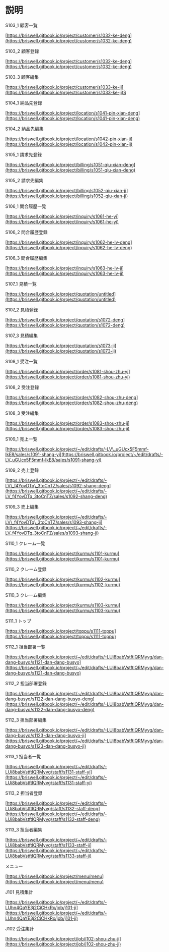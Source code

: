 # 説明

S103\_1 顧客一覧

[https://briswell.gitbook.io/project/customer/s1032-ke-deng](https://briswell.gitbook.io/project/customer/s1032-ke-deng)

S103\_2 顧客登録

[https://briswell.gitbook.io/project/customer/s1032-ke-deng](https://briswell.gitbook.io/project/customer/s1032-ke-deng)

S103\_3 顧客編集

[https://briswell.gitbook.io/project/customer/s1033-ke-ji](https://briswell.gitbook.io/project/customer/s1033-ke-ji)S

S104\_1 納品先登録

[https://briswell.gitbook.io/project/location/s1041-pin-xian-deng](https://briswell.gitbook.io/project/location/s1041-pin-xian-deng)

S104\_2 納品先編集

[https://briswell.gitbook.io/project/location/s1042-pin-xian-ji](https://briswell.gitbook.io/project/location/s1042-pin-xian-ji)

S105\_1 請求先登録

[https://briswell.gitbook.io/project/billing/s1051-qiu-xian-deng](https://briswell.gitbook.io/project/billing/s1051-qiu-xian-deng)

S105\_2 請求先編集

[https://briswell.gitbook.io/project/billing/s1052-qiu-xian-ji](https://briswell.gitbook.io/project/billing/s1052-qiu-xian-ji)

S106\_1 問合履歴一覧

[https://briswell.gitbook.io/project/inquiry/s1061-he-yi](https://briswell.gitbook.io/project/inquiry/s1061-he-yi)

S106\_2 問合履歴登録

[https://briswell.gitbook.io/project/inquiry/s1062-he-lv-deng](https://briswell.gitbook.io/project/inquiry/s1062-he-lv-deng)

S106\_3 問合履歴編集

[https://briswell.gitbook.io/project/inquiry/s1063-he-lv-ji](https://briswell.gitbook.io/project/inquiry/s1063-he-lv-ji)

S107\_1 見積一覧

[https://briswell.gitbook.io/project/quotation/untitled](https://briswell.gitbook.io/project/quotation/untitled)

S107\_2 見積登録

[https://briswell.gitbook.io/project/quotation/s1072-deng](https://briswell.gitbook.io/project/quotation/s1072-deng)

S107\_3 見積編集

[https://briswell.gitbook.io/project/quotation/s1073-ji](https://briswell.gitbook.io/project/quotation/s1073-ji)

S108\_1 受注一覧

[https://briswell.gitbook.io/project/order/s1081-shou-zhu-yi](https://briswell.gitbook.io/project/order/s1081-shou-zhu-yi)

S108\_2 受注登録

[https://briswell.gitbook.io/project/order/s1082-shou-zhu-deng](https://briswell.gitbook.io/project/order/s1082-shou-zhu-deng)

S108\_3 受注編集

[https://briswell.gitbook.io/project/order/s1083-shou-zhu-ji](https://briswell.gitbook.io/project/order/s1083-shou-zhu-ji)

S109\_1 売上一覧

[https://briswell.gitbook.io/project/~/edit/drafts/-LV\_uGUcx5F5mmf-IkE8/sales/s1091-shang-yi](https://briswell.gitbook.io/project/~/edit/drafts/-LV_uGUcx5F5mmf-IkE8/sales/s1091-shang-yi)

S109\_2 売上登録

[https://briswell.gitbook.io/project/~/edit/drafts/-LV\_f4YovDTq\_3toCnTZ/sales/s1092-shang-deng](https://briswell.gitbook.io/project/~/edit/drafts/-LV_f4YovDTq_3toCnTZ/sales/s1092-shang-deng)

S109\_3 売上編集

[https://briswell.gitbook.io/project/~/edit/drafts/-LV\_f4YovDTq\_3toCnTZ/sales/s1093-shang-ji](https://briswell.gitbook.io/project/~/edit/drafts/-LV_f4YovDTq_3toCnTZ/sales/s1093-shang-ji)

S110\_1 クレーム一覧

[https://briswell.gitbook.io/project/kurmu/s1101-kurmu](https://briswell.gitbook.io/project/kurmu/s1101-kurmu)

S110\_2 クレーム登録

[https://briswell.gitbook.io/project/kurmu/s1102-kurmu](https://briswell.gitbook.io/project/kurmu/s1102-kurmu)

S110\_3 クレーム編集

[https://briswell.gitbook.io/project/kurmu/s1103-kurmu](https://briswell.gitbook.io/project/kurmu/s1103-kurmu)

S111\_1 トップ

[https://briswell.gitbook.io/project/toppu/s1111-toppu](https://briswell.gitbook.io/project/toppu/s1111-toppu)

S112\_1 担当部署一覧

[https://briswell.gitbook.io/project/~/edit/drafts/-LUi8babVstftlQRMyvg/dan-dang-busyo/s1121-dan-dang-busyo](https://briswell.gitbook.io/project/~/edit/drafts/-LUi8babVstftlQRMyvg/dan-dang-busyo/s1121-dan-dang-busyo)

S112\_2 担当部署登録

[https://briswell.gitbook.io/project/~/edit/drafts/-LUi8babVstftlQRMyvg/dan-dang-busyo/s1122-dan-dang-busyo-deng](https://briswell.gitbook.io/project/~/edit/drafts/-LUi8babVstftlQRMyvg/dan-dang-busyo/s1122-dan-dang-busyo-deng)

S112\_3 担当部署編集

[https://briswell.gitbook.io/project/~/edit/drafts/-LUi8babVstftlQRMyvg/dan-dang-busyo/s1123-dan-dang-busyo-ji](https://briswell.gitbook.io/project/~/edit/drafts/-LUi8babVstftlQRMyvg/dan-dang-busyo/s1123-dan-dang-busyo-ji)

S113\_1 担当者一覧

[https://briswell.gitbook.io/project/~/edit/drafts/-LUi8babVstftlQRMyvg/staff/s1131-staff-yi](https://briswell.gitbook.io/project/~/edit/drafts/-LUi8babVstftlQRMyvg/staff/s1131-staff-yi)

S113\_2 担当者登録

[https://briswell.gitbook.io/project/~/edit/drafts/-LUi8babVstftlQRMyvg/staff/s1132-staff-deng](https://briswell.gitbook.io/project/~/edit/drafts/-LUi8babVstftlQRMyvg/staff/s1132-staff-deng)

S113\_3 担当者編集

[https://briswell.gitbook.io/project/~/edit/drafts/-LUi8babVstftlQRMyvg/staff/s1133-staff-ji](https://briswell.gitbook.io/project/~/edit/drafts/-LUi8babVstftlQRMyvg/staff/s1133-staff-ji)

メニュー

[https://briswell.gitbook.io/project/menu/menu](https://briswell.gitbook.io/project/menu/menu)

J101 見積集計

[https://briswell.gitbook.io/project/~/edit/drafts/-LUhn4QaYE3j2CiCHkRx/job/j101-ji](https://briswell.gitbook.io/project/~/edit/drafts/-LUhn4QaYE3j2CiCHkRx/job/j101-ji)

J102 受注集計

[https://briswell.gitbook.io/project/job/j102-shou-zhu-ji](https://briswell.gitbook.io/project/job/j102-shou-zhu-ji)

